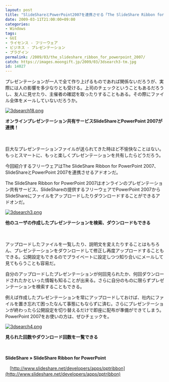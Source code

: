 ```yaml
---
layout: post
title: "SlideShareとPowerPoint2007を連携させる「The SlideShare Ribbon for PowerPoint 2007」"
date: 2009-03-11T21:00:00+09:00
categories:
- Windows
tags: 
- GUI
- ライセンス - フリーウェア
- ビジネス - プレゼンテーション
- プラグイン
permalink: /2009/03/the_slideshare_ribbon_for_powerpoint_2007/
catch: https://images.moongift.jp/2009/03/3dsearch3-tm.jpg
id: 14027
---
```

プレゼンテーションが一人で全て作り上げるものであれば関係ないだろうが、実際には人の影響を多少なりとも受ける。上司のチェックということもあるだろうし、友人に見せたり、主催者の確認を取ったりすることもある。その際にファイル全体をメールしていないだろうか。

  

[![3dsearch18.png](https://images.moongift.jp/2009/03/3dsearch18-tm.jpg)](https://images.moongift.jp/2009/03/3dsearch18.png)  
  
**オンラインプレゼンテーション共有サービスSlideShareとPowerPoint 2007が連携！**

  

　

  

巨大なプレゼンテーションファイルが送られてきた時ほど不愉快なことはない。もっとスマートに、もっと楽しくプレゼンテーションを共有したらどうだろう。

  

今回紹介するフリーウェアはThe SlideShare Ribbon for PowerPoint 2007、SlideShareとPowerPoint 2007を連携させるアドオンだ。

  
<!--more-->

The SlideShare Ribbon for PowerPoint 2007はオンラインのプレゼンテーション共有サービス、SlideShareの提供するフリーウェアでPowerPoint 2007からSlideShareにファイルをアップロードしたりダウンロードすることができるアドオンだ。

  

[![3dsearch3.png](https://images.moongift.jp/2009/03/3dsearch3-tm.jpg)](https://images.moongift.jp/2009/03/3dsearch3.png)  
  
**他のユーザの作成したプレゼンテーションを検索、ダウンロードもできる**

  

　

  

アップロードしたファイルを一覧したり、説明文を変えたりすることはもちろん、プレゼンテーションをダウンロードして修正し再度アップロードすることもできる。公開設定もできるのでプライベートに設定しつつ知り合いにメールして見てもらうことも容易だ。

  

自分のアップロードしたプレゼンテーションが何回見られたか、何回ダウンロードされたかといった情報も知ることが出来る。さらに自分のものに限らずプレゼンテーションを検索することもできる。

  

例えば作成したプレゼンテーションを常にアップロードしておけば、社内にファイルを置き忘れて困ったなんて事態にもならずに済む。さらにプレゼンテーションが終わったら公開設定を切り替えるだけで即座に配布が準備ができてしまう。PowerPoint 2007をお使いの方は、ぜひチェックを。

  

[![3dsearch4.png](https://images.moongift.jp/2009/03/3dsearch4-tm.jpg)](https://images.moongift.jp/2009/03/3dsearch4.png)  
  
**見られた回数やダウンロード回数を一覧できる**

  

　

  

**SlideShare » SlideShare Ribbon for PowerPoint**  
  
　[http://www.slideshare.net/developers/apps/pptribbon](http://www.slideshare.net/developers/apps/pptribbon)

  
